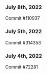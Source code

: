 ### July 8th, 2022

Commit #110937

### July 5th, 2022

Commit #314353


### July 4th, 2022

Commit #72281
